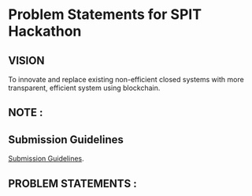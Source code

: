 # Problem Statements for SPIT Hackathon

## VISION
To innovate and replace existing non-efficient closed systems with more transparent, efficient system using blockchain.

## NOTE :


## Submission Guidelines
 [Submission Guidelines](./submission-guide/SubmissionGuide).

## PROBLEM STATEMENTS :
